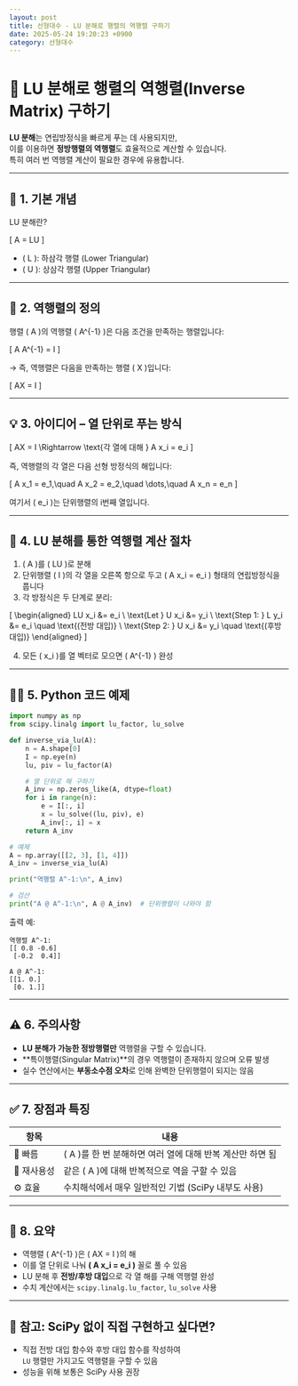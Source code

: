 ```yaml
---
layout: post
title: 선형대수 - LU 분해로 행렬의 역행렬 구하기
date: 2025-05-24 19:20:23 +0900
category: 선형대수
---
```

# 🔁 LU 분해로 행렬의 역행렬(Inverse Matrix) 구하기

**LU 분해**는 연립방정식을 빠르게 푸는 데 사용되지만,  
이를 이용하면 **정방행렬의 역행렬**도 효율적으로 계산할 수 있습니다.  
특히 여러 번 역행렬 계산이 필요한 경우에 유용합니다.

---

## 📌 1. 기본 개념

LU 분해란?

\[
A = LU
\]

- \( L \): 하삼각 행렬 (Lower Triangular)  
- \( U \): 상삼각 행렬 (Upper Triangular)

---

## 🧮 2. 역행렬의 정의

행렬 \( A \)의 역행렬 \( A^{-1} \)은 다음 조건을 만족하는 행렬입니다:

\[
A A^{-1} = I
\]

→ 즉, 역행렬은 다음을 만족하는 행렬 \( X \)입니다:

\[
AX = I
\]

---

## 💡 3. 아이디어 – 열 단위로 푸는 방식

\[
AX = I \Rightarrow \text{각 열에 대해 } A x_i = e_i
\]

즉, 역행렬의 각 열은 다음 선형 방정식의 해입니다:

\[
A x_1 = e_1,\quad A x_2 = e_2,\quad \dots,\quad A x_n = e_n
\]

여기서 \( e_i \)는 단위행렬의 i번째 열입니다.

---

## 🔄 4. LU 분해를 통한 역행렬 계산 절차

1. \( A \)를 \( LU \)로 분해  
2. 단위행렬 \( I \)의 각 열을 오른쪽 항으로 두고 \( A x_i = e_i \) 형태의 연립방정식을 풉니다  
3. 각 방정식은 두 단계로 분리:

\[
\begin{aligned}
LU x_i &= e_i \\
\text{Let } U x_i &= y_i \\
\text{Step 1: } L y_i &= e_i \quad \text{(전방 대입)} \\
\text{Step 2: } U x_i &= y_i \quad \text{(후방 대입)}
\end{aligned}
\]

4. 모든 \( x_i \)를 열 벡터로 모으면 \( A^{-1} \) 완성

---

## 🧑‍💻 5. Python 코드 예제

```python
import numpy as np
from scipy.linalg import lu_factor, lu_solve

def inverse_via_lu(A):
    n = A.shape[0]
    I = np.eye(n)
    lu, piv = lu_factor(A)

    # 열 단위로 해 구하기
    A_inv = np.zeros_like(A, dtype=float)
    for i in range(n):
        e = I[:, i]
        x = lu_solve((lu, piv), e)
        A_inv[:, i] = x
    return A_inv

# 예제
A = np.array([[2, 3], [1, 4]])
A_inv = inverse_via_lu(A)

print("역행렬 A^-1:\n", A_inv)

# 검산
print("A @ A^-1:\n", A @ A_inv)  # 단위행렬이 나와야 함
```

출력 예:

```
역행렬 A^-1:
[[ 0.8 -0.6]
 [-0.2  0.4]]

A @ A^-1:
[[1. 0.]
 [0. 1.]]
```

---

## ⚠️ 6. 주의사항

- **LU 분해가 가능한 정방행렬만** 역행렬을 구할 수 있습니다.
- **특이행렬(Singular Matrix)**의 경우 역행렬이 존재하지 않으며 오류 발생
- 실수 연산에서는 **부동소수점 오차**로 인해 완벽한 단위행렬이 되지는 않음

---

## ✅ 7. 장점과 특징

| 항목 | 내용 |
|------|------|
| 💨 빠름 | \( A \)를 한 번 분해하면 여러 열에 대해 반복 계산만 하면 됨 |
| 🔁 재사용성 | 같은 \( A \)에 대해 반복적으로 역을 구할 수 있음 |
| ⚙️ 효율 | 수치해석에서 매우 일반적인 기법 (SciPy 내부도 사용) |

---

## 📘 8. 요약

- 역행렬 \( A^{-1} \)은 \( AX = I \)의 해
- 이를 열 단위로 나눠 **\( A x_i = e_i \)** 꼴로 풀 수 있음
- LU 분해 후 **전방/후방 대입**으로 각 열 해를 구해 역행렬 완성
- 수치 계산에서는 `scipy.linalg.lu_factor`, `lu_solve` 사용

---

## 🧠 참고: SciPy 없이 직접 구현하고 싶다면?

- 직접 전방 대입 함수와 후방 대입 함수를 작성하여  
  `LU` 행렬만 가지고도 역행렬을 구할 수 있음
- 성능을 위해 보통은 SciPy 사용 권장